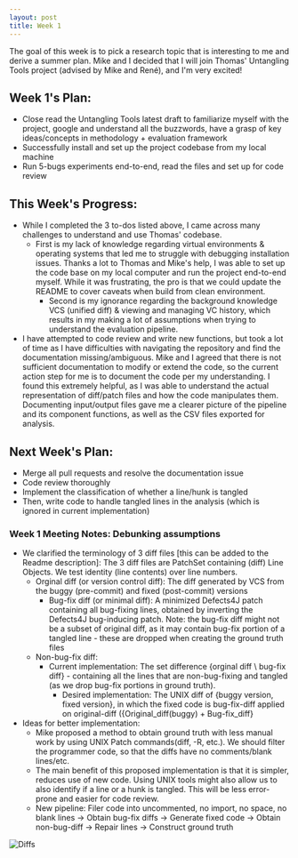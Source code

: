 ```yaml
---
layout: post
title: Week 1
---
```


The goal of this week is to pick a research topic that is interesting to me and derive a summer plan. Mike and I decided that I will join Thomas' Untangling Tools project (advised by Mike and René), and I'm very excited!

## Week 1's Plan:
- Close read the Untangling Tools latest draft to familiarize myself with the project, google and understand all the buzzwords, have a grasp of key ideas/concepts in methodology + evaluation framework
- Successfully install and set up the project codebase from my local machine
- Run 5-bugs experiments end-to-end, read the files and set up for code review

## This Week's Progress:
- While I completed the 3 to-dos listed above, I came across many challenges to understand and use Thomas' codebase. 
  - First is my lack of knowledge regarding virtual environments & operating systems that led me to struggle with debugging installation issues. Thanks a lot to Thomas and Mike's help, I was able to set up the code base on my local computer and run the project end-to-end myself. While it was frustrating, the pro is that we could update the README to cover caveats when build from clean environment.
	- Second is my ignorance regarding the background knowledge VCS (unified diff) & viewing and managing VC history, which results in my making a lot of assumptions when trying to understand the evaluation pipeline. 
- I have attempted to code review and write new functions, but took a lot of time as I have difficulties with navigating the repository and find the documentation missing/ambiguous. Mike and I agreed that there is not sufficient documentation to modify or extend the code, so the current action step for me is to document the code per my understanding. I found this extremely helpful, as I was able to understand the actual representation of diff/patch files  and how the code manipulates them. Documenting input/output files gave me a clearer picture of the pipeline and its component functions, as well as the CSV files exported for analysis.

## Next Week's Plan:
- Merge all pull requests and resolve the documentation issue
- Code review thoroughly
- Implement the classification of whether a line/hunk is tangled
- Then, write code to handle tangled lines in the analysis (which is ignored in current implementation)


### Week 1 Meeting Notes: Debunking assumptions
- We clarified the terminology of 3 diff files [this can be added to the Readme description]: The 3 diff files are PatchSet containing (diff) Line Objects. We test identity (line contents) over line numbers.
  - Orginal diff (or version control diff): The diff generated by VCS from the buggy (pre-commit) and fixed (post-commit) versions
	- Bug-fix diff (or minimal diff): A minimized Defects4J patch containing all bug-fixing lines, obtained by inverting the Defects4J bug-inducing patch. Note: the bug-fix diff might not be a subset of original diff, as it may contain bug-fix portion of a tangled line - these are dropped when creating the ground truth files
  - Non-bug-fix diff: 
	  - Current implementation: The set difference {orginal diff \ bug-fix diff} - containing all the lines that are non-bug-fixing and tangled (as we drop bug-fix portions in ground truth).
		- Desired implementation: The UNIX diff of {buggy version, fixed version}, in which the fixed code is bug-fix-diff applied on original-diff ({Original_diff(buggy) + Bug-fix_diff}
- Ideas for better implementation:
  - Mike proposed a method to obtain ground truth with less manual work by using UNIX Patch commands(diff, -R, etc.). We should filter the programmer code, so that the diffs have no comments/blank lines/etc.
  - The main benefit of this proposed implementation is that it is simpler, reduces use of new code. Using UNIX tools might also allow us to  also identify if a line or a hunk is tangled. This will be less error-prone and easier for code review.
  - New pipeline: Filer code into uncommented, no import, no space, no blank lines -> Obtain bug-fix diffs -> Generate fixed code -> Obtain non-bug-diff -> Repair lines -> Construct ground truth 

![Diffs](https://github.com/thanhdang2712/thanhdang2712.github.io/blob/master/images/IMG_7752.heic)

